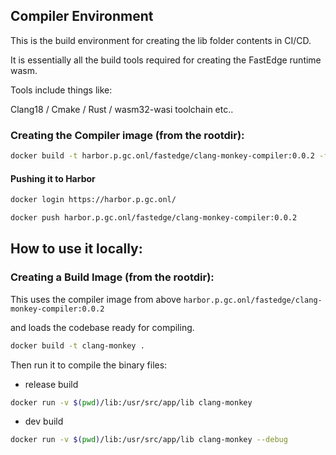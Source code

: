 ## Compiler Environment

This is the build environment for creating the lib folder contents in CI/CD.

It is essentially all the build tools required for creating the FastEdge runtime wasm.

Tools include things like:

Clang18 / Cmake / Rust / wasm32-wasi toolchain etc..

### Creating the Compiler image (from the rootdir):

```sh
docker build -t harbor.p.gc.onl/fastedge/clang-monkey-compiler:0.0.2 -f ./compiler/Dockerfile .
```

#### Pushing it to Harbor

```sh
docker login https://harbor.p.gc.onl/

docker push harbor.p.gc.onl/fastedge/clang-monkey-compiler:0.0.2
```

## How to use it locally:

### Creating a Build Image (from the rootdir):

This uses the compiler image from above `harbor.p.gc.onl/fastedge/clang-monkey-compiler:0.0.2`

and loads the codebase ready for compiling.

```sh
docker build -t clang-monkey .
```

Then run it to compile the binary files:

- release build

```sh
docker run -v $(pwd)/lib:/usr/src/app/lib clang-monkey
```

- dev build

```sh
docker run -v $(pwd)/lib:/usr/src/app/lib clang-monkey --debug
```
